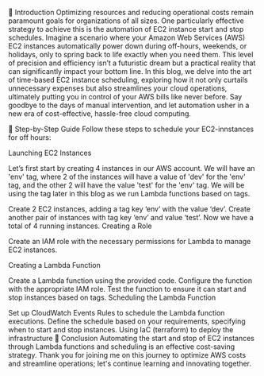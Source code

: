 🚀 Introduction
Optimizing resources and reducing operational costs remain paramount goals for organizations of all sizes. One particularly effective strategy to achieve this is the automation of EC2 instance start and stop schedules. Imagine a scenario where your Amazon Web Services (AWS) EC2 instances automatically power down during off-hours, weekends, or holidays, only to spring back to life exactly when you need them. This level of precision and efficiency isn’t a futuristic dream but a practical reality that can significantly impact your bottom line. In this blog, we delve into the art of time-based EC2 instance scheduling, exploring how it not only curtails unnecessary expenses but also streamlines your cloud operations, ultimately putting you in control of your AWS bills like never before. Say goodbye to the days of manual intervention, and let automation usher in a new era of cost-effective, hassle-free cloud computing.

📜 Step-by-Step Guide
Follow these steps to schedule your EC2-innstances for off hours:

Launching EC2 Instances

Let’s first start by creating 4 instances in our AWS account. We will have an 'env' tag, where 2 of the instances will have a value of 'dev' for the 'env' tag, and the other 2 will have the value 'test' for the 'env' tag. We will be using the tag later in this blog as we run Lambda functions based on tags.

Create 2 EC2 instances, adding a tag key ‘env’ with the value ‘dev’.
Create another pair of instances with tag key ‘env’ and value ‘test’.
Now we have a total of 4 running instances.
Creating a Role

Create an IAM role with the necessary permissions for Lambda to manage EC2 instances.

Creating a Lambda Function

Create a Lambda function using the provided code.
Configure the function with the appropriate IAM role.
Test the function to ensure it can start and stop instances based on tags.
Scheduling the Lambda Function

Set up CloudWatch Events Rules to schedule the Lambda function executions.
Define the schedule based on your requirements, specifying when to start and stop instances.
Using IaC (terraform) to deploy the infrastructure
🎉 Conclusion
Automating the start and stop of EC2 instances through Lambda functions and scheduling is an effective cost-saving strategy. Thank you for joining me on this journey to optimize AWS costs and streamline operations; let's continue learning and innovating together.
